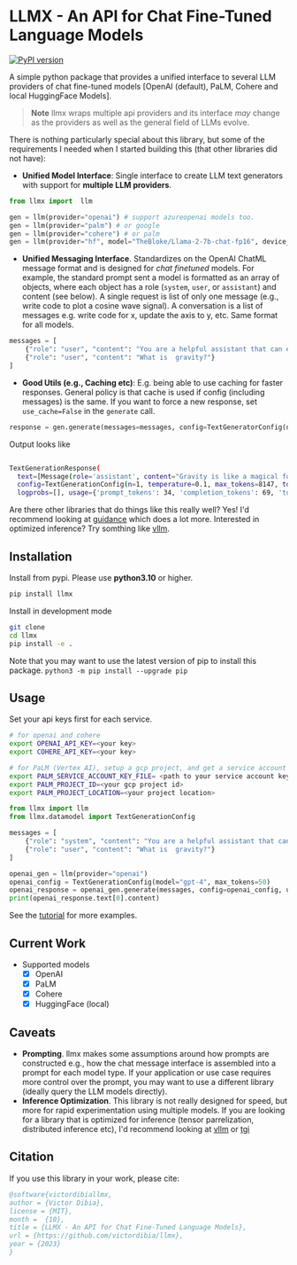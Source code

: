 # LLMX - An API for Chat Fine-Tuned Language Models

[![PyPI version](https://badge.fury.io/py/llmx.svg)](https://badge.fury.io/py/llmx)

A simple python package that provides a unified interface to several LLM providers of chat fine-tuned models [OpenAI (default), PaLM, Cohere and local HuggingFace Models].

> **Note**
> llmx wraps multiple api providers and its interface _may_ change as the providers as well as the general field of LLMs evolve.

There is nothing particularly special about this library, but some of the requirements I needed when I started building this (that other libraries did not have):

- **Unified Model Interface**: Single interface to create LLM text generators with support for **multiple LLM providers**.

```python
from llmx import  llm

gen = llm(provider="openai") # support azureopenai models too.
gen = llm(provider="palm") # or google
gen = llm(provider="cohere") # or palm
gen = llm(provider="hf", model="TheBloke/Llama-2-7b-chat-fp16", device_map="auto") # run huggingface model locally
```

- **Unified Messaging Interface**. Standardizes on the OpenAI ChatML message format and is designed for _chat finetuned_ models. For example, the standard prompt sent a model is formatted as an array of objects, where each object has a role (`system`, `user`, or `assistant`) and content (see below). A single request is list of only one message (e.g., write code to plot a cosine wave signal). A conversation is a list of messages e.g. write code for x, update the axis to y, etc. Same format for all models.

```python
messages = [
    {"role": "user", "content": "You are a helpful assistant that can explain concepts clearly to a 6 year old child."},
    {"role": "user", "content": "What is  gravity?"}
]
```

- **Good Utils (e.g., Caching etc)**: E.g. being able to use caching for faster responses. General policy is that cache is used if config (including messages) is the same. If you want to force a new response, set `use_cache=False` in the `generate` call.

```python
response = gen.generate(messages=messages, config=TextGeneratorConfig(n=1, use_cache=True))
```

Output looks like

```bash

TextGenerationResponse(
  text=[Message(role='assistant', content="Gravity is like a magical force that pulls things towards each other. It's what keeps us on the ground and stops us from floating away into space. ... ")],
  config=TextGenerationConfig(n=1, temperature=0.1, max_tokens=8147, top_p=1.0, top_k=50, frequency_penalty=0.0, presence_penalty=0.0, provider='openai', model='gpt-4', stop=None),
  logprobs=[], usage={'prompt_tokens': 34, 'completion_tokens': 69, 'total_tokens': 103})

```

Are there other libraries that do things like this really well? Yes! I'd recommend looking at [guidance](https://github.com/microsoft/guidance) which does a lot more. Interested in optimized inference? Try somthing like [vllm](https://github.com/vllm-project/vllm).

## Installation

Install from pypi. Please use **python3.10** or higher.

```bash
pip install llmx
```

Install in development mode

```bash
git clone
cd llmx
pip install -e .
```

Note that you may want to use the latest version of pip to install this package.
`python3 -m pip install --upgrade pip`

## Usage

Set your api keys first for each service.

```bash
# for openai and cohere
export OPENAI_API_KEY=<your key>
export COHERE_API_KEY=<your key>

# for PaLM (Vertex AI), setup a gcp project, and get a service account key file
export PALM_SERVICE_ACCOUNT_KEY_FILE= <path to your service account key file>
export PALM_PROJECT_ID=<your gcp project id>
export PALM_PROJECT_LOCATION=<your project location>
```

```python
from llmx import llm
from llmx.datamodel import TextGenerationConfig

messages = [
    {"role": "system", "content": "You are a helpful assistant that can explain concepts clearly to a 6 year old child."},
    {"role": "user", "content": "What is  gravity?"}
]

openai_gen = llm(provider="openai")
openai_config = TextGenerationConfig(model="gpt-4", max_tokens=50)
openai_response = openai_gen.generate(messages, config=openai_config, use_cache=True)
print(openai_response.text[0].content)

```

See the [tutorial](/notebooks/tutorial.ipynb) for more examples.

## Current Work

- Supported models
  - [x] OpenAI
  - [x] PaLM
  - [x] Cohere
  - [x] HuggingFace (local)

## Caveats

- **Prompting**. llmx makes some assumptions around how prompts are constructed e.g., how the chat message interface is assembled into a prompt for each model type. If your application or use case requires more control over the prompt, you may want to use a different library (ideally query the LLM models directly).
- **Inference Optimization**. This library is not really designed for speed, but more for rapid experimentation using multiple models. If you are looking for a library that is optimized for inference (tensor parrelization, distributed inference etc), I'd recommend looking at [vllm](https://github.com/vllm-project/vllm) or [tgi](https://github.com/huggingface/text-generation-inference)

## Citation

If you use this library in your work, please cite:

```bibtex
@software{victordibiallmx,
author = {Victor Dibia},
license = {MIT},
month =  {10},
title = {LLMX - An API for Chat Fine-Tuned Language Models},
url = {https://github.com/victordibia/llmx},
year = {2023}
}
```
